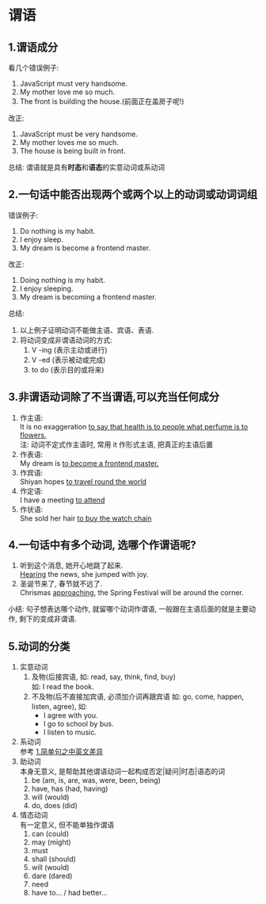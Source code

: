 # 谓语

## 1.谓语成分
看几个错误例子:  
  1. JavaScript must very handsome.
  2. My mother love me so much.
  3. The front is building the house.(前面正在盖房子呢!)

改正:  
1. JavaScript must be very handsome.
2. My mother loves me so much.
3. The house is being built in front.

总结: 谓语就是具有**时态**和**语态**的实意动词或系动词

## 2.一句话中能否出现两个或两个以上的动词或动词词组
错误例子:
1. Do nothing is my habit.
2. I enjoy sleep.
3. My dream is become a frontend master.
   
改正:
1. Doing nothing is my habit.
2. I enjoy sleeping.
3. My dream is becoming a frontend master.

总结:  
1. 以上例子证明动词不能做主语、宾语、表语.
2. 将动词变成非谓语动词的方式:  
   1. V -ing (表示主动或进行)
   2. V -ed (表示被动或完成)
   3. to do (表示目的或将来)

## 3.非谓语动词除了不当谓语,可以充当任何成分
1. 作主语:  
   It is no exaggeration <u>to say that health is to people what perfume is to flowers.</u>  
   注: 动词不定式作主语时, 常用 it 作形式主语, 把真正的主语后置
2. 作表语:  
   My dream is <u>to become a frontend master.</u>
3. 作宾语:  
   Shiyan hopes <u>to travel round the world</u>
4. 作定语:  
   I have a meeting <u>to attend</u>
5. 作状语:  
   She sold her hair <u>to buy the watch chain</u>

## 4.一句话中有多个动词, 选哪个作谓语呢?
1. 听到这个消息, 她开心地跳了起来.  
   <u>Hearing</u> the news, she jumped with joy. 
2. 圣诞节来了, 春节就不远了.  
   Chrismas <u>approaching</u>, the Spring Festival will be around the corner.  
   
小结: 句子想表达哪个动作, 就留哪个动词作谓语, 一般跟在主语后面的就是主要动作, 剩下的变成非谓语.

## 5.动词的分类
1. 实意动词  
   1. 及物(后接宾语, 如: read, say, think, find, buy)  
      如: I read the book.
   2. 不及物(后不直接加宾语, 必须加介词再跟宾语 如: go, come, happen, listen, agree), 如:  
      - I agree with you.
      - I go to school by bus. 
      - I listen to music.
2. 系动词  
   参考 [1.简单句之中英文差异](./1.%E7%AE%80%E5%8D%95%E5%8F%A5%E4%B9%8B%E4%B8%AD%E8%8B%B1%E6%96%87%E5%B7%AE%E5%BC%82.md)
3. 助动词  
   本身无意义, 是帮助其他谓语动词一起构成否定|疑问|时态|语态的词
   1. be (am, is, are, was, were, been, being)  
   2. have, has (had, having)  
   3. will (would)
   4. do, does (did)
4. 情态动词  
   有一定意义, 但不能单独作谓语  
   1. can (could)
   2. may (might)
   3. must
   4. shall (should)
   5. will (would)
   6. dare (dared)
   7. need
   8. have to... / had better...